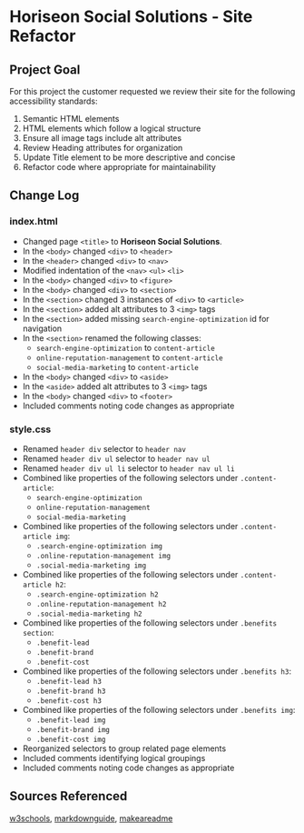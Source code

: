 # Horiseon Social Solutions - Site Refactor

## Project Goal
For this project the customer requested we review their site for the following accessibility standards:
1. Semantic HTML elements
2. HTML elements which follow a logical structure
3. Ensure all image tags include alt attributes
4. Review Heading attributes for organization
5. Update Title element to be more descriptive and concise
6. Refactor code where appropriate for maintainability

## Change Log
### index.html
- Changed page `<title>` to **Horiseon Social Solutions**.
- In the `<body>` changed `<div>` to `<header>`
- In the `<header>` changed `<div>` to `<nav>`
- Modified indentation of the `<nav>` `<ul>` `<li>`
- In the `<body>` changed `<div>` to `<figure>`
- In the `<body>` changed `<div>` to `<section>`
- In the `<section>` changed 3 instances of `<div>` to `<article>`
- In the `<section>` added alt attributes to 3 `<img>` tags
- In the `<section>` added missing `search-engine-optimization` id for navigation
- In the `<section>` renamed the following classes:
  - `search-engine-optimization` to `content-article`
  - `online-reputation-management` to `content-article`
  - `social-media-marketing` to `content-article`
- In the `<body>` changed `<div>` to `<aside>`
- In the `<aside>` added alt attributes to 3 `<img>` tags
- In the `<body>` changed `<div>` to `<footer>`
- Included comments noting code changes as appropriate

### style.css
- Renamed `header div` selector to `header nav`
- Renamed `header div ul` selector to `header nav ul`
- Renamed `header div ul li` selector to `header nav ul li`
- Combined like properties of the following selectors under `.content-article`:
  - `search-engine-optimization`
  - `online-reputation-management`
  - `social-media-marketing`
- Combined like properties of the following selectors under `.content-article img`:
  - `.search-engine-optimization img`
  - `.online-reputation-management img`
  - `.social-media-marketing img`
- Combined like properties of the following selectors under `.content-article h2`:
  - `.search-engine-optimization h2`
  - `.online-reputation-management h2`
  - `.social-media-marketing h2`
- Combined like properties of the following selectors under `.benefits section`:
  - `.benefit-lead`
  - `.benefit-brand`
  - `.benefit-cost`
- Combined like properties of the following selectors under `.benefits h3`:
  - `.benefit-lead h3`
  - `.benefit-brand h3`
  - `.benefit-cost h3`
- Combined like properties of the following selectors under `.benefits img`:
  - `.benefit-lead img`
  - `.benefit-brand img`
  - `.benefit-cost img`
- Reorganized selectors to group related page elements
- Included comments identifying logical groupings
- Included comments noting code changes as appropriate

## Sources Referenced
[w3schools](https://www.w3schools.com/html/html5_semantic_elements.asp),
[markdownguide](https://www.markdownguide.org/cheat-sheet/),
[makeareadme](https://www.makeareadme.com/)